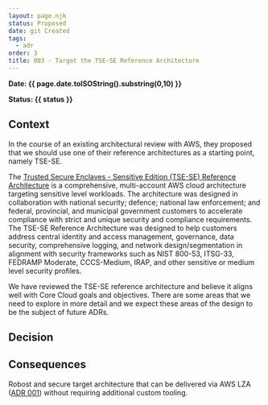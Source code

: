 ```yaml
---
layout: page.njk
status: Proposed
date: git Created
tags:
  - adr
order: 3
title: 003 - Target the TSE-SE Reference Architecture 
---
```


**Date: {{ page.date.toISOString().substring(0,10) }}**

**Status: {{ status }}**

## Context

In the course of an existing architectural review with AWS, they proposed that we should use one of their reference architectures as a starting point, namely TSE-SE. 

The [Trusted Secure Enclaves - Sensitive Edition (TSE-SE) Reference Architecture](https://github.com/aws-samples/landing-zone-accelerator-on-aws-for-tse-se/blob/main/architecture-doc/readme.md) is a comprehensive, multi-account AWS cloud architecture targeting sensitive level workloads. The architecture was designed in collaboration with national security; defence; national law enforcement; and federal, provincial, and municipal government customers to accelerate compliance with strict and unique security and compliance requirements. The TSE-SE Reference Architecture was designed to help customers address central identity and access management, governance, data security, comprehensive logging, and network design/segmentation in alignment with security frameworks such as NIST 800-53, ITSG-33, FEDRAMP Moderate, CCCS-Medium, IRAP, and other sensitive or medium level security profiles.

We have reviewed the TSE-SE reference architecture and believe it aligns well with Core Cloud goals and objectives. There are some areas that we need to explore in more detail and we expect these areas of the design to be the subject of future ADRs.

## Decision

## Consequences
Robost and secure target architecture that can be delivered via AWS LZA ([ADR 001](../001-use-aws-landing-zone-accelerator/)) without requiring additional custom tooling.


